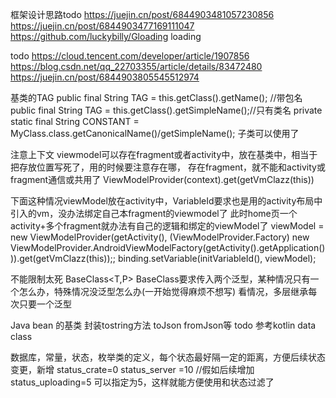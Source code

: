 
框架设计思路todo
https://juejin.cn/post/6844903481057230856
https://juejin.cn/post/6844903477169111047
https://github.com/luckybilly/Gloading  loading

todo
https://cloud.tencent.com/developer/article/1907856
https://blog.csdn.net/qq_22703355/article/details/83472480
https://juejin.cn/post/6844903805545512974

基类的TAG
public  final String TAG = this.getClass().getName();  //带包名
public  final String TAG = this.getClass().getSimpleName();//只有类名
private static final String CONSTANT = MyClass.class.getCanonicalName()/getSimpleName();
子类可以使用了

注意上下文  viewmodel可以存在fragment或者activity中，放在基类中，相当于把存放位置写死了，用的时候要注意存在哪，
存在fragment，就不能和activity或fragment通信或共用了
ViewModelProvider(context).get(getVmClazz(this))

下面这种情况viewModel放在activity中，VariableId要求也是用的activity布局中引入的vm，没办法绑定自己本fragment的viewmodel了
此时home页一个activity+多个fragment就办法有自己的逻辑和绑定的viewModel了
viewModel =  new ViewModelProvider(getActivity(), (ViewModelProvider.Factory) new ViewModelProvider.AndroidViewModelFactory(getActivity().getApplication())).get(getVmClazz(this));;
binding.setVariable(initVariableId(), viewModel);


不能限制太死 BaseClass<T,P>
BaseClass要求传入两个泛型，某种情况只有一个怎么办，特殊情况没泛型怎么办(一开始觉得麻烦不想写)  看情况，多层继承每次只要一个泛型


Java bean 的基类
封装tostring方法  toJson fromJson等  todo 参考kotlin data class


数据库，常量，状态，枚举类的定义，每个状态最好隔一定的距离，方便后续状态变更，新增
status_crate=0
status_server =10 //假如后续增加status_uploading=5 可以指定为5，这样就能方便使用和状态过滤了
